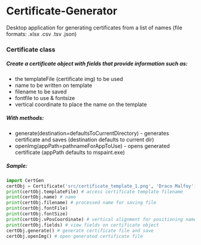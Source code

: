 # Certificate-Generator
Desktop application for generating certificates from a list of names (file formats: .xlsx .csv .tsv .json)

### Certificate class
##### Create a certificate object with fields that provide information such as:
* the templateFile (certificate img) to be used
* name to be written on template
* filename to be saved
* fontfile to use & fontsize
* vertical coordinate to place the name on the template
##### With methods:
* generate(destination=defaultsToCurrentDirectory) - generates certificate and saves (destination defaults to current dir)
* openImg(appPath=pathnameForAppToUse) - opens generated certificate (appPath defaults to mspaint.exe)
##### Sample:
```python
import CertGen
certObj = Certificate('src/certificate_template_1.png', 'Draco Malfoy') # create a Certificate object
print(certObj.templateFile) # access certificate template filename
print(certObj.name) # name
print(certObj.filename) # processed name for saving file
print(certObj.fontFile)
print(certObj.fontSize)
print(certObj.vPosCoordinate) # vertical alignment for positioning name into template
print(certObj.fields) # view fields on certificate object
certObj.generate() # generate certificate file and save
certObj.openImg() # open generated certificate file
```
